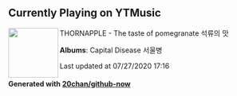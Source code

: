 ## Currently Playing on YTMusic

[<img align="left" width="100" src="https://lh3.googleusercontent.com/4KBvDJeUNA-xkN0cSSzIqv7J5eQ-ufYbPBy2yHX3zyspJbzBTxuv6mRtW7NTdpa4obsX_4d3bk_7UcM">](https://music.youtube.com/channel/UCVSu2xl5e0igBhVEgjPPqdA)

THORNAPPLE - The taste of pomegranate 석류의 맛

**Albums**: Capital Disease 서울병

Last updated at 07/27/2020 17:16

#### Generated with [20chan/github-now](https://github.com/20chan/github-now)


<!--
**20chan/20chan** is a ✨ _special_ ✨ repository because its `README.md` (this file) appears on your GitHub profile.

Here are some ideas to get you started:

- 🔭 I’m currently working on ...
- 🌱 I’m currently learning ...
- 👯 I’m looking to collaborate on ...
- 🤔 I’m looking for help with ...
- 💬 Ask me about ...
- 📫 How to reach me: ...
- 😄 Pronouns: ...
- ⚡ Fun fact: ...
-->
